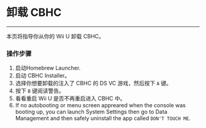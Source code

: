 # 卸载 CBHC
---
本页将指导你从你的 Wii U 卸载 CBHC。

### 操作步骤

1. 启动Homebrew Launcher.
1. 启动 CBHC Installer。
1. 选择你想要卸载的注入了 CBHC 的 DS VC 游戏，然后按下 `A` 键。
1. 按下 `B` 键阅读警告。
1. 看看重启 Wii U 是否不再重启进入 CBHC 中。
1. If no autobooting or menu screen appreared when the console was booting up, you can launch System Settings then go to Data Management and then safely uninstall the app called `DON'T TOUCH ME`.
